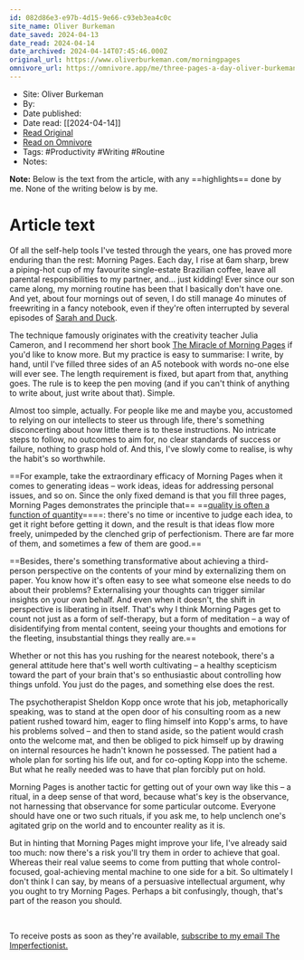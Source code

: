 ```yaml
---
id: 082d86e3-e97b-4d15-9e66-c93eb3ea4c0c
site_name: Oliver Burkeman
date_saved: 2024-04-13
date_read: 2024-04-14
date_archived: 2024-04-14T07:45:46.000Z
original_url: https://www.oliverburkeman.com/morningpages
omnivore_url: https://omnivore.app/me/three-pages-a-day-oliver-burkeman-18ed6927c4e
---
```


 - Site: Oliver Burkeman
 - By: 
 - Date published: 
 - Date read: [[2024-04-14]]
 - [Read Original](https://www.oliverburkeman.com/morningpages)
 - [Read on Omnivore](https://omnivore.app/me/three-pages-a-day-oliver-burkeman-18ed6927c4e)
 - Tags:  #Productivity  #Writing  #Routine 
 - Notes: 

**Note:** Below is the text from the article, with any ==highlights== done by me. None of the writing below is by me.

# Article text
Of all the self-help tools I've tested through the years, one has proved more enduring than the rest: Morning Pages. Each day, I rise at 6am sharp, brew a piping-hot cup of my favourite single-estate Brazilian coffee, leave all parental responsibilities to my partner, and… just kidding! Ever since our son came along, my morning routine has been that I basically don't have one. And yet, about four mornings out of seven, I do still manage 4o minutes of freewriting in a fancy notebook, even if they're often interrupted by several episodes of [Sarah and Duck](https://www.oliverburkeman.com/so/acNOetBUR/c?w=0gJ-%5FhQNSdvr9KBWYQd5gCA5rmPqlNN1l4Eta9I9wuw.eyJ1IjoiaHR0cHM6Ly93d3cuc2FyYWhhbmRkdWNrLmNvbS8iLCJyIjoiYTA4ZGE4YWQtOWQxOS00ZTJhLTY5N2EtMTg4MzBlY2EzYmQ4IiwibSI6ImxwIn0).

The technique famously originates with the creativity teacher Julia Cameron, and I recommend her short book [The Miracle of Morning Pages](https://www.penguinrandomhouse.com/books/315260/the-miracle-of-morning-pages-by-julia-cameron/#:~:text=About%20The%20Miracle%20of%20Morning%20Pages&text=These%20pages%20of%20longhand%2C%20stream,keeping%20a%20Morning%20Pages%20Journal.) if you'd like to know more. But my practice is easy to summarise: I write, by hand, until I've filled three sides of an A5 notebook with words no-one else will ever see. The length requirement is fixed, but apart from that, anything goes. The rule is to keep the pen moving (and if you can't think of anything to write about, just write about that). Simple.

Almost too simple, actually. For people like me and maybe you, accustomed to relying on our intellects to steer us through life, there's something disconcerting about how little there is to these instructions. No intricate steps to follow, no outcomes to aim for, no clear standards of success or failure, nothing to grasp hold of. And this, I've slowly come to realise, is why the habit's so worthwhile.

==For example, take the extraordinary efficacy of Morning Pages when it comes to generating ideas – work ideas, ideas for addressing personal issues, and so on. Since the only fixed demand is that you fill three pages, Morning Pages demonstrates the principle that== ==[quality is often a function of quantity](https://www.oliverburkeman.com/so/acNOetBUR/c?w=ljRzsWmEISYHqtIk3DQvh3dLVpnM5KUODadj9sEqnEE.eyJ1IjoiaHR0cHM6Ly9iYXJiYXJhamNhcnRlci53b3JkcHJlc3MuY29tLzIwMDcvMTEvMDcvdGhlLXBhcmFibGUtb2YtdGhlLXBvdHRlcnktY2xhc3MvIiwiciI6ImEwOGRhOGFkLTlkMTktNGUyYS02OTdhLTE4ODMwZWNhM2JkOCIsIm0iOiJscCJ9)====: there's no time or incentive to judge each idea, to get it right before getting it down, and the result is that ideas flow more freely, unimpeded by the clenched grip of perfectionism. There are far more of them, and sometimes a few of them are good.== 

==Besides, there's something transformative about achieving a third-person perspective on the contents of your mind by externalizing them on paper. You know how it's often easy to see what someone else needs to do about their problems? Externalising your thoughts can trigger similar insights on your own behalf. And even when it doesn't, the shift in perspective is liberating in itself. That's why I think Morning Pages get to count not just as a form of self-therapy, but a form of meditation – a way of disidentifying from mental content, seeing your thoughts and emotions for the fleeting, insubstantial things they really are.==

Whether or not this has you rushing for the nearest notebook, there's a general attitude here that's well worth cultivating – a healthy scepticism toward the part of your brain that's so enthusiastic about controlling how things unfold. You just do the pages, and something else does the rest. 

The psychotherapist Sheldon Kopp once wrote that his job, metaphorically speaking, was to stand at the open door of his consulting room as a new patient rushed toward him, eager to fling himself into Kopp's arms, to have his problems solved – and then to stand aside, so the patient would crash onto the welcome mat, and then be obliged to pick himself up by drawing on internal resources he hadn't known he possessed. The patient had a whole plan for sorting his life out, and for co-opting Kopp into the scheme. But what he really needed was to have that plan forcibly put on hold. 

Morning Pages is another tactic for getting out of your own way like this – a ritual, in a deep sense of that word, because what's key is the observance, not harnessing that observance for some particular outcome. Everyone should have one or two such rituals, if you ask me, to help unclench one's agitated grip on the world and to encounter reality as it is.

But in hinting that Morning Pages might improve your life, I've already said too much: now there's a risk you'll try them in order to achieve that goal. Whereas their real value seems to come from putting that whole control-focused, goal-achieving mental machine to one side for a bit. So ultimately I don't think I can say, by means of a persuasive intellectual argument, why you ought to try Morning Pages. Perhaps a bit confusingly, though, that's part of the reason you should.

​

To receive posts as soon as they're available, [subscribe to my email The Imperfectionist.](https://www.oliverburkeman.com/the-imperfectionist)

​

​

​

​